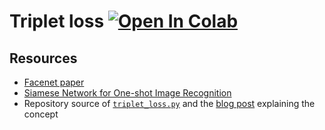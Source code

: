 # Triplet loss [![Open In Colab](https://colab.research.google.com/assets/colab-badge.svg)](https://colab.research.google.com/github/fashni/triplet-loss/blob/master/train.ipynb)


## Resources
- [Facenet paper](https://arxiv.org/abs/1503.03832)
- [Siamese Network for One-shot Image Recognition](https://www.cs.cmu.edu/~rsalakhu/papers/oneshot1.pdf)
- Repository source of [`triplet_loss.py`](https://github.com/omoindrot/tensorflow-triplet-loss) and the [blog post](https://omoindrot.github.io/triplet-loss) explaining the concept
